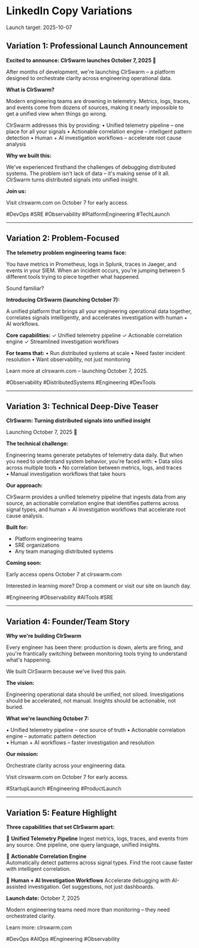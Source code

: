 # LinkedIn Copy Variations

Launch target: 2025-10-07

## Variation 1: Professional Launch Announcement

**Excited to announce: ClrSwarm launches October 7, 2025 🚀**

After months of development, we're launching ClrSwarm – a platform designed to orchestrate clarity across engineering operational data.

**What is ClrSwarm?**

Modern engineering teams are drowning in telemetry. Metrics, logs, traces, and events come from dozens of sources, making it nearly impossible to get a unified view when things go wrong.

ClrSwarm addresses this by providing:
• Unified telemetry pipeline – one place for all your signals
• Actionable correlation engine – intelligent pattern detection
• Human + AI investigation workflows – accelerate root cause analysis

**Why we built this:**

We've experienced firsthand the challenges of debugging distributed systems. The problem isn't lack of data – it's making sense of it all. ClrSwarm turns distributed signals into unified insight.

**Join us:**

Visit clrswarm.com on October 7 for early access.

#DevOps #SRE #Observability #PlatformEngineering #TechLaunch

---

## Variation 2: Problem-Focused

**The telemetry problem engineering teams face:**

You have metrics in Prometheus, logs in Splunk, traces in Jaeger, and events in your SIEM. When an incident occurs, you're jumping between 5 different tools trying to piece together what happened.

Sound familiar?

**Introducing ClrSwarm (launching October 7):**

A unified platform that brings all your engineering operational data together, correlates signals intelligently, and accelerates investigation with human + AI workflows.

**Core capabilities:**
✓ Unified telemetry pipeline
✓ Actionable correlation engine
✓ Streamlined investigation workflows

**For teams that:**
• Run distributed systems at scale
• Need faster incident resolution
• Want observability, not just monitoring

Learn more at clrswarm.com – launching October 7, 2025.

#Observability #DistributedSystems #Engineering #DevTools

---

## Variation 3: Technical Deep-Dive Teaser

**ClrSwarm: Turning distributed signals into unified insight**

Launching October 7, 2025 🎯

**The technical challenge:**

Engineering teams generate petabytes of telemetry data daily. But when you need to understand system behavior, you're faced with:
• Data silos across multiple tools
• No correlation between metrics, logs, and traces  
• Manual investigation workflows that take hours

**Our approach:**

ClrSwarm provides a unified telemetry pipeline that ingests data from any source, an actionable correlation engine that identifies patterns across signal types, and human + AI investigation workflows that accelerate root cause analysis.

**Built for:**
- Platform engineering teams
- SRE organizations
- Any team managing distributed systems

**Coming soon:**

Early access opens October 7 at clrswarm.com

Interested in learning more? Drop a comment or visit our site on launch day.

#Engineering #Observability #AITools #SRE

---

## Variation 4: Founder/Team Story

**Why we're building ClrSwarm**

Every engineer has been there: production is down, alerts are firing, and you're frantically switching between monitoring tools trying to understand what's happening.

We built ClrSwarm because we've lived this pain.

**The vision:**

Engineering operational data should be unified, not siloed. Investigations should be accelerated, not manual. Insights should be actionable, not buried.

**What we're launching October 7:**

• Unified telemetry pipeline – one source of truth
• Actionable correlation engine – automatic pattern detection  
• Human + AI workflows – faster investigation and resolution

**Our mission:**

Orchestrate clarity across your engineering data.

Visit clrswarm.com on October 7 for early access.

#StartupLaunch #Engineering #ProductLaunch

---

## Variation 5: Feature Highlight

**Three capabilities that set ClrSwarm apart:**

🔹 **Unified Telemetry Pipeline**
Ingest metrics, logs, traces, and events from any source. One pipeline, one query language, unified insights.

🔹 **Actionable Correlation Engine**  
Automatically detect patterns across signal types. Find the root cause faster with intelligent correlation.

🔹 **Human + AI Investigation Workflows**
Accelerate debugging with AI-assisted investigation. Get suggestions, not just dashboards.

**Launch date:** October 7, 2025

Modern engineering teams need more than monitoring – they need orchestrated clarity.

Learn more: clrswarm.com

#DevOps #AIOps #Engineering #Observability
